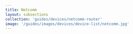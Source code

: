 ```yaml
---
title: Netcomm
layout: subsections
collection: 'guides/devices/netcomm-router'
image: '/guides/images/devices/device-list/netcomm.jpg'
---
```

